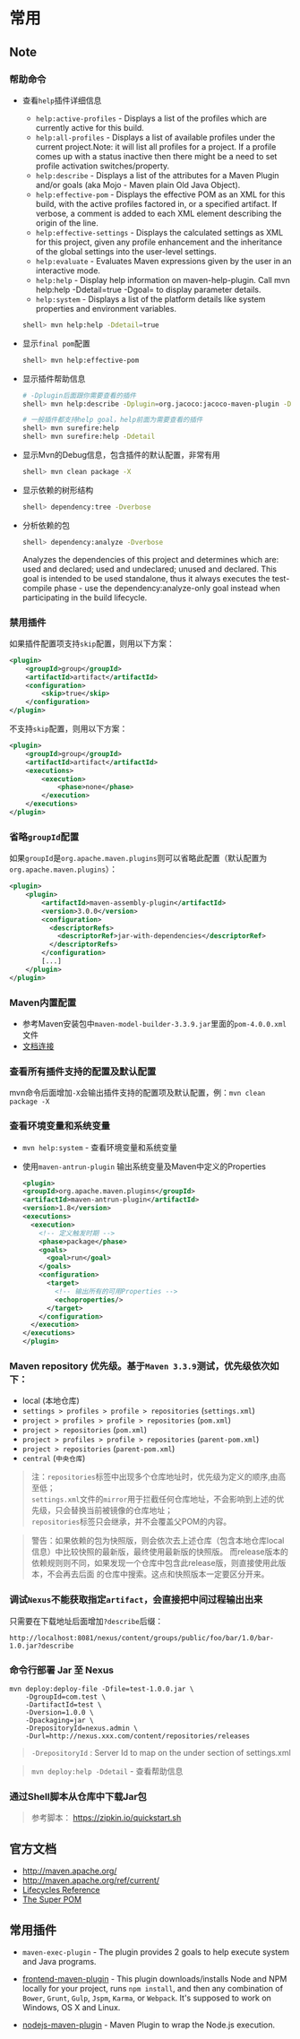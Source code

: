 # 常用

## Note

### 帮助命令

* 查看`help`插件详细信息
    
    * `help:active-profiles` - Displays a list of the profiles which are currently active for this build.
    * `help:all-profiles` - Displays a list of available profiles under the current project.Note: it will list all profiles for a project. If a profile comes up with a status inactive then there might be a need to set profile activation switches/property.
    * `help:describe` - Displays a list of the attributes for a Maven Plugin and/or goals (aka Mojo - Maven plain Old Java Object).
    * `help:effective-pom` - Displays the effective POM as an XML for this build, with the active profiles factored in, or a specified artifact. If verbose, a comment is added to each XML element describing the origin of the line.
    * `help:effective-settings` - Displays the calculated settings as XML for this project, given any profile enhancement and the inheritance of the global settings into the user-level settings.
    * `help:evaluate` - Evaluates Maven expressions given by the user in an interactive mode.
    * `help:help` - Display help information on maven-help-plugin. Call mvn help:help -Ddetail=true -Dgoal=<goal-name> to display parameter details.
    * `help:system` - Displays a list of the platform details like system properties and environment variables.

    ```bash
    shell> mvn help:help -Ddetail=true
    ```

* 显示`final pom`配置

    ```bash
    shell> mvn help:effective-pom
    ```

* 显示插件帮助信息

    ```bash
    # -Dplugin后面跟你需要查看的插件
    shell> mvn help:describe -Dplugin=org.jacoco:jacoco-maven-plugin -Ddetail
    ```

    ```bash
    # 一般插件都支持help goal，help前面为需要查看的插件
    shell> mvn surefire:help
    shell> mvn surefire:help -Ddetail
    ```

* 显示Mvn的Debug信息，包含插件的默认配置，非常有用

    ```bash
    shell> mvn clean package -X
    ```

* 显示依赖的树形结构

    ```bash
    shell> dependency:tree -Dverbose
    ```

* 分析依赖的包

    ```bash
    shell> dependency:analyze -Dverbose
    ```
    Analyzes the dependencies of this project and determines which are: used and declared; used and
    undeclared; unused and declared. This goal is intended to be used standalone, thus it always
    executes the test-compile phase - use the dependency:analyze-only goal instead when
    participating in the build lifecycle.

### 禁用插件

如果插件配置项支持`skip`配置，则用以下方案：

```xml
<plugin>
    <groupId>group</groupId>
    <artifactId>artifact</artifactId>
    <configuration>
        <skip>true</skip>
    </configuration>
</plugin>
```

不支持`skip`配置，则用以下方案：

```xml
<plugin>
    <groupId>group</groupId>
    <artifactId>artifact</artifactId>
    <executions>
        <execution>
            <phase>none</phase>
        </execution>
    </executions>
</plugin>
```

### 省略`groupId`配置

如果`groupId`是`org.apache.maven.plugins`则可以省略此配置（默认配置为`org.apache.maven.plugins`）：
```xml
<plugin>
    <plugin>
        <artifactId>maven-assembly-plugin</artifactId>
        <version>3.0.0</version>
        <configuration>
          <descriptorRefs>
            <descriptorRef>jar-with-dependencies</descriptorRef>
          </descriptorRefs>
        </configuration>
        [...]
    </plugin>
</plugin>
```

### Maven内置配置
    
* 参考Maven安装包中`maven-model-builder-3.3.9.jar`里面的`pom-4.0.0.xml`文件
* [文档连接](http://maven.apache.org/components/ref/3-LATEST/maven-model-builder/)

### 查看所有插件支持的配置及默认配置

mvn命令后面增加`-X`会输出插件支持的配置项及默认配置，例：`mvn clean package -X`

### 查看环境变量和系统变量

* `mvn help:system` - 查看环境变量和系统变量

* 使用`maven-antrun-plugin` 输出系统变量及Maven中定义的Properties
    
    ```xml
    <plugin>
    <groupId>org.apache.maven.plugins</groupId>
    <artifactId>maven-antrun-plugin</artifactId>
    <version>1.8</version>
    <executions>
      <execution>
        <!-- 定义触发时期 -->
        <phase>package</phase>
        <goals>
          <goal>run</goal>
        </goals>
        <configuration>
          <target>
            <!-- 输出所有的可用Properties -->
            <echoproperties/>
          </target>
        </configuration>
      </execution>
    </executions>
    </plugin>
    ```

### Maven repository 优先级。基于`Maven 3.3.9`测试，优先级依次如下：
    
* local (本地仓库)
* `settings > profiles > profile > repositories` (`settings.xml`)
* `project > profiles > profile > repositories` (`pom.xml`)
* `project > repositories` (`pom.xml`)
* `project > profiles > profile > repositories` (`parent-pom.xml`)
* `project > repositories` (`parent-pom.xml`)
* `central` (`中央仓库`)

> 注：`repositories`标签中出现多个仓库地址时，优先级为定义的顺序,由高至低；  
  `settings.xml`文件的`mirror`用于拦截任何仓库地址，不会影响到上述的优先级，只会替换当前被镜像的仓库地址；  
  `repositories`标签只会继承，并不会覆盖父POM的内容。
  
> 警告：如果依赖的包为快照版，则会依次去上述仓库（包含本地仓库local信息）中比较快照的最新版，最终使用最新版的快照版。
    而release版本的依赖规则则不同，如果发现一个仓库中包含此release版，则直接使用此版本，不会再去后面
    的仓库中搜索。这点和快照版本一定要区分开来。

### 调试`Nexus`不能获取指定`artifact`，会直接把中间过程输出出来

只需要在下载地址后面增加`?describe`后缀：
```
http://localhost:8081/nexus/content/groups/public/foo/bar/1.0/bar-1.0.jar?describe
```

### 命令行部署 Jar 至 Nexus

```shell
mvn deploy:deploy-file -Dfile=test-1.0.0.jar \
    -DgroupId=com.test \
    -DartifactId=test \
    -Dversion=1.0.0 \
    -Dpackaging=jar \
    -DrepositoryId=nexus.admin \
    -Durl=http://nexus.xxx.com/content/repositories/releases
```

> `-DrepositoryId` : Server Id to map on the <id> under <server> section of settings.xml

> `mvn deploy:help -Ddetail` - 查看帮助信息

### 通过Shell脚本从仓库中下载Jar包

> 参考脚本： <https://zipkin.io/quickstart.sh>

## 官方文档

* <http://maven.apache.org/>
* <http://maven.apache.org/ref/current/>
* [Lifecycles Reference](http://maven.apache.org/ref/current/maven-core/lifecycles.html)
* [The Super POM](http://maven.apache.org/pom.html)

## 常用插件

* `maven-exec-plugin` - The plugin provides 2 goals to help execute system and Java programs.

* [frontend-maven-plugin](https://github.com/eirslett/frontend-maven-plugin) - This plugin downloads/installs Node and NPM locally for your project, runs `npm install`, and then any combination of `Bower`, `Grunt`, `Gulp`, `Jspm`, `Karma`, or `Webpack`. It's supposed to work on Windows, OS X and Linux.

* [nodejs-maven-plugin](https://wcm.io/tooling/maven/plugins/nodejs-maven-plugin/) - Maven Plugin to wrap the Node.js execution.

